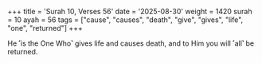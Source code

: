 +++
title = 'Surah 10, Verses 56'
date = '2025-08-30'
weight = 1420
surah = 10
ayah = 56
tags = ["cause", "causes", "death", "give", "gives", "life", "one", "returned"]
+++

He ˹is the One Who˺ gives life and causes death, and to Him you will ˹all˺ be returned.